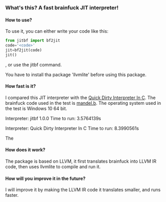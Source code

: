<p><span><span style="font-family:Verdana, Arial, Helvetica, sans-serif;line-height:19px;text-indent:26px;"><span style="font-size:14px;"><span style="font-family:Arial;line-height:26px;"><br></span></span></span></span></p>

### What's this? A fast brainfuck JIT interpreter!

#### How to use?

To use it, you can either write your code like this:
```python
from jitbf import bf2jit
code='<code>'
jit=bf2jit(code)
jit()
```

, or use the jitbf command.

You have to install tha package 'llvmlite' before using this package.

#### How fast is it?

I compared this JIT interpreter with the [Quick Dirty Interpreter In C](http://brainfuck.org/qdb.c).
The brainfuck code used in the test is [mandel.b](https://github.com/eriknyquist/bfi/blob/master/bfi/examples/mandel.b).
The operating system used in the test is Windows 10 64 bit.

Interpreter: jitbf 1.0.0                  Time to run: 3.5764139s

Interpreter: Quick Dirty Interpreter In C Time to run: 8.3990561s

The 
#### How does it work?

The package is based on LLVM, it first translates brainfuck into LLVM IR code, then uses llvmlite to compile and run it.

#### How will you improve it in the future?

I will improve it by making the LLVM IR code it translates smaller, and runs faster.